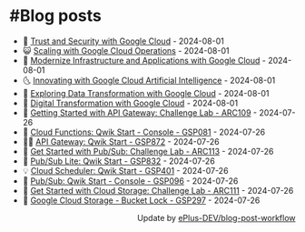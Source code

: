 # #Blog posts
<!-- BLOG-POST-LIST:START -->
- 🧰 [Trust and Security with Google Cloud](https://eplus.dev/trust-and-security-with-google-cloud) - 2024-08-01
- 😺 [Scaling with Google Cloud Operations](https://eplus.dev/scaling-with-google-cloud-operations) - 2024-08-01
- 🗽 [Modernize Infrastructure and Applications with Google Cloud](https://eplus.dev/modernize-infrastructure-and-applications-with-google-cloud) - 2024-08-01
- 🌜 [Innovating with Google Cloud Artificial Intelligence](https://eplus.dev/innovating-with-google-cloud-artificial-intelligence) - 2024-08-01
- 📝 [Exploring Data Transformation with Google Cloud](https://eplus.dev/exploring-data-transformation-with-google-cloud) - 2024-08-01
- 🚀 [Digital Transformation with Google Cloud](https://eplus.dev/digital-transformation-with-google-cloud) - 2024-08-01
- 💼 [Getting Started with API Gateway: Challenge Lab - ARC109](https://eplus.dev/getting-started-with-api-gateway-challenge-lab-arc109) - 2024-07-26
- 🦣 [Cloud Functions: Qwik Start - Console - GSP081](https://eplus.dev/cloud-functions-qwik-start-console-gsp081) - 2024-07-26
- 👨‍🏫 [API Gateway: Qwik Start - GSP872](https://eplus.dev/api-gateway-qwik-start-gsp872) - 2024-07-26
- 🔭 [Get Started with Pub/Sub: Challenge Lab - ARC113](https://eplus.dev/get-started-with-pubsub-challenge-lab-arc113) - 2024-07-26
- 🤡 [Pub/Sub Lite: Qwik Start - GSP832](https://eplus.dev/pubsub-lite-qwik-start-gsp832) - 2024-07-26
- 💡 [Cloud Scheduler: Qwik Start - GSP401](https://eplus.dev/cloud-scheduler-qwik-start-gsp401) - 2024-07-26
- 🦣 [Pub/Sub: Qwik Start - Console - GSP096](https://eplus.dev/pubsub-qwik-start-console-gsp096) - 2024-07-26
- 💪 [Get Started with Cloud Storage: Challenge Lab - ARC111](https://eplus.dev/get-started-with-cloud-storage-challenge-lab-arc111) - 2024-07-26
- 🤡 [Google Cloud Storage - Bucket Lock - GSP297](https://eplus.dev/google-cloud-storage-bucket-lock-gsp297) - 2024-07-26<!-- BLOG-POST-LIST:END -->
<div align="right">
  Update by <a target="_blank"
    href="https://github.com/ePlus-DEV/blog-post-workflow">ePlus-DEV/blog-post-workflow</a>
</div>
